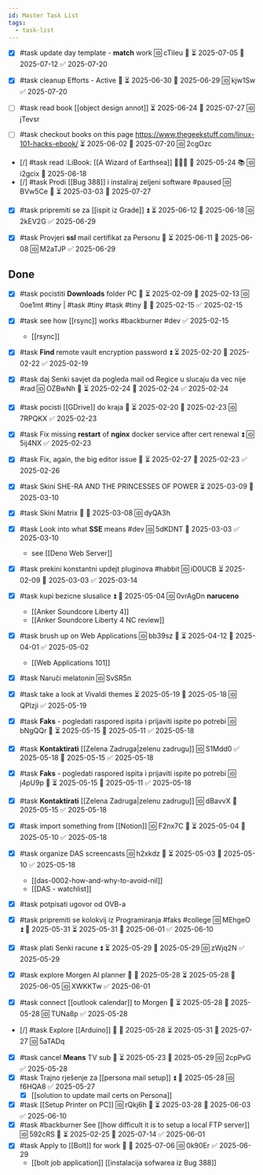 ```yaml
---
id: Master Task List
tags:
  - task-list
---
```

- [x] #task update day template - **match** work 🆔 cTiIeu 🔼 ⏳ 2025-07-05 📅 2025-07-12 ✅ 2025-07-20
- [x] #task cleanup Efforts - Active 🔼 ⏳ 2025-06-30 📅 2025-06-29 🆔 kjw1Sw ✅ 2025-07-20

- [ ] #task read book [[object design annot]] ⏳ 2025-06-24 📅 2025-07-27 🆔 jTevsr
- [ ] #task checkout books on this page https://www.thegeekstuff.com/linux-101-hacks-ebook/ ⏳ 2025-06-02 📅 2025-07-20 🆔 2cgOzc
- [/] #task read :LiBook: [[A Wizard of Earthsea]] 🧙🏻‍♂️ 📅 2025-05-24 📚 🆔 i2gcix 📅 2025-06-18
- [/] #task Prodi [[Bug 388]] i instaliraj zeljeni software #paused 🆔 BVw5Ce 🔼 ⏳ 2025-03-03 📅 2025-07-27

- [x] #task pripremiti se za [[ispit iz Grade]] ⏫ ⏳ 2025-06-12 📅 2025-06-18 🆔 2kEV2G ✅ 2025-06-29
- [x] #task Provjeri **ssl** mail certifikat za Personu 🔼 ⏳ 2025-06-11 📅 2025-06-08 🆔 M2aTJP ✅ 2025-06-29


## Done

- [x] #task pocistiti **Downloads** folder PC 🔼 ⏳ 2025-02-09 📅 2025-02-13 🆔 0oe1mt #tiny | #task #tiny #task #tiny 🔼 📅 2025-02-15 ✅ 2025-02-15
- [x] #task see how [[rsync]] works #backburner #dev ✅ 2025-02-15
	- [[rsync]]
- [x] #task **Find** remote vault encryption password ⏫ ⏳ 2025-02-20 📅 2025-02-22 ✅ 2025-02-19
- [x] #task daj Senki savjet da pogleda mail od Regice u slucaju da vec nije #rad 🆔 OZBwNh 🔼 ⏳ 2025-02-24 📅 2025-02-24 ✅ 2025-02-24
- [x] #task pocisti [[GDrive]] do kraja 🔼 ⏳ 2025-02-20 📅 2025-02-23 🆔 7RPQKX ✅ 2025-02-23
- [x] #task Fix missing **restart** of **nginx** docker service after cert renewal ⏫ 🆔 5ij4NX ✅ 2025-02-23
- [x] #task Fix, again, the big editor issue 🔼 ⏳ 2025-02-27 📅 2025-02-23 ✅ 2025-02-26
- [x] #task Skini SHE-RA AND THE PRINCESSES OF POWER ⏳ 2025-03-09 📅 2025-03-10
- [x] #task Skini Matrix 🔼 📅 2025-03-08 🆔 dyQA3h
- [x] #task Look into what **SSE** means #dev 🆔 5dKDNT 📅 2025-03-03 ✅ 2025-03-10
	- see [[Deno Web Server]]
- [x] #task prekini konstantni updejt pluginova #habbit 🆔 iD0UCB ⏳ 2025-02-09 📅 2025-03-03 ✅ 2025-03-14
- [x] #task kupi bezicne slusalice ⏫ 📅 2025-05-04 🆔 0vrAgDn **naruceno**
	- [[Anker Soundcore Liberty 4]]
	- [[Anker Soundcore Liberty 4 NC review]]
- [x] #task brush up on Web Applications 🆔 bb39sz 🔼 ⏳ 2025-04-12 📅 2025-04-01 ✅ 2025-05-02
	- [[Web Applications 101]]
- [x] #task Naruči melatonin 🆔 SvSR5n
- [x] #task take a look at Vivaldi themes ⏳ 2025-05-19 📅 2025-05-18 🆔 QPlzji ✅ 2025-05-19

- [x] #task **Faks** - pogledati raspored ispita i prijaviti ispite po potrebi 🆔 bNgQQr 🔼 ⏳ 2025-05-15 📅 2025-05-11 ✅ 2025-05-18
- [x] #task **Kontaktirati** [[Zelena Zadruga|zelenu zadrugu]] 🆔 S1Mdd0 ✅ 2025-05-18 📅 2025-05-15 ✅ 2025-05-18
- [x] #task **Faks** - pogledati raspored ispita i prijaviti ispite po potrebi 🆔 j4pU9p 🔼 ⏳ 2025-05-15 📅 2025-05-11 ✅ 2025-05-18
- [x] #task **Kontaktirati** [[Zelena Zadruga|zelenu zadrugu]] 🆔 dBavvX 📅 2025-05-15 ✅ 2025-05-18
- [x] #task import something from [[Notion]] 🆔 F2nx7C 🔼 ⏳ 2025-05-04 📅 2025-05-10 ✅ 2025-05-18
- [x] #task organize DAS screencasts 🆔 h2xkdz 🔼 ⏳ 2025-05-03 📅 2025-05-10 ✅ 2025-05-18
	- [[das-0002-how-and-why-to-avoid-nil]]
	- [[DAS - watchlist]]
- [x] #task potpisati ugovor od OVB-a
- [x] #task pripremiti se kolokvij iz Programiranja #faks #college 🆔 MEhgeO ⏫ 🛫 2025-05-31 ⏳ 2025-05-31 📅 2025-06-01 ✅ 2025-06-10
- [x] #task plati Senki racune ⏫ ⏳ 2025-05-29 📅 2025-05-29 🆔 zWjq2N ✅ 2025-05-29
- [x] #task explore Morgen AI planner 🔼 🛫 2025-05-28 ⏳ 2025-05-28 📅 2025-06-05 🆔 XWKKTw ✅ 2025-06-01
- [x] #task connect [[outlook calendar]] to Morgen 🔼 ⏳ 2025-05-28 📅 2025-05-28 🆔 TUNa8p ✅ 2025-05-28
- [/] #task Explore [[Arduino]] 🔼 🛫 2025-05-28 ⏳ 2025-05-31 📅 2025-07-27 🆔 5aTADq
- [x] #task cancel **Means** TV sub 🔼 ⏳ 2025-05-23 📅 2025-05-29 🆔 2cpPvG ✅ 2025-05-28
- [x] #task Trajno rješenje za [[persona mail setup]] ⏫ 📅 2025-05-28 🆔 f6HQA8 ✅ 2025-05-27
	- [x] [[solution to update mail certs on Persona]]
- [x] #task [[Setup Printer on PC]] 🆔 rQkj6h 🔼 ⏳ 2025-03-28 📅 2025-06-03 ✅ 2025-06-10
- [x] #task #backburner See [[how difficult it is to setup a local FTP server]] 🆔 592cRS 🔽 ⏳ 2025-02-25 📅 2025-07-14 ✅ 2025-06-01
- [x] #task Apply to [[Bolt]] for work 🔼 📅 2025-07-06 🆔 0k90Er ✅ 2025-06-29
	- [[bolt job application]]
	[[instalacija sofwarea iz Bug 388]]	